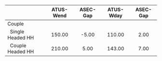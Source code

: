 
|                      |    ATUS-Wend |     ASEC-Gap |    ATUS-Wday |     ASEC-Gap |
| -------------------- | :----------: | :----------: | :----------: | :----------: |
| Couple               |              |              |              |              |
| &nbsp;&nbsp;Single Headed HH |       150.00 |        -5.00 |       110.00 |         2.00 |
| &nbsp;&nbsp;Couple Headed HH |       210.00 |         5.00 |       143.00 |         7.00 |

